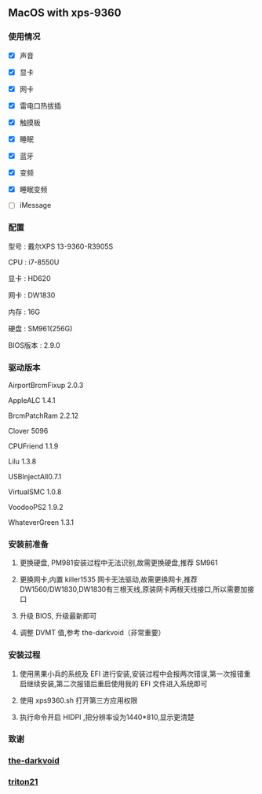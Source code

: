 ## MacOS with xps-9360

### 使用情况

- [x] 声音
- [x] 显卡
- [x] 网卡
- [x] 雷电口热拔插
- [x] 触摸板
- [x] 睡眠
- [x] 蓝牙
- [x] 变频
- [x] 睡眠变频
- [ ] iMessage


### 配置

型号 : 戴尔XPS 13-9360-R3905S

CPU : i7-8550U

显卡 : HD620

网卡 : DW1830

内存 : 16G

硬盘 : SM961(256G)

BIOS版本 : 2.9.0

### 驱动版本


AirportBrcmFixup 2.0.3

AppleALC 1.4.1

BrcmPatchRam 2.2.12

Clover 5096

CPUFriend 1.1.9

Lilu 1.3.8

USBInjectAll0.7.1

VirtualSMC 1.0.8

VoodooPS2 1.9.2

WhateverGreen 1.3.1


### 安装前准备

1. 更换硬盘, PM981安装过程中无法识别,故需更换硬盘,推荐 SM961

2. 更换网卡,内置 killer1535 网卡无法驱动,故需更换网卡,推荐 DW1560/DW1830,DW1830有三根天线,原装网卡两根天线接口,所以需要加接口

3. 升级 BIOS, 升级最新即可

4. 调整 DVMT 值,参考 the-darkvoid（非常重要）

### 安装过程

1. 使用黑果小兵的系统及 EFI 进行安装,安装过程中会报两次错误,第一次报错重启继续安装,第二次报错后重启使用我的 EFI 文件进入系统即可

2. 使用 xps9360.sh 打开第三方应用权限

3. 执行命令开启 HIDPI ,把分辨率设为1440*810,显示更清楚

### 致谢

### [the-darkvoid](https://github.com/the-darkvoid/XPS9360-macOS)

### [triton21](http://bbs.pcbeta.com/forum.php?mod=viewthread&tid=1769152&highlight=hidpi)
